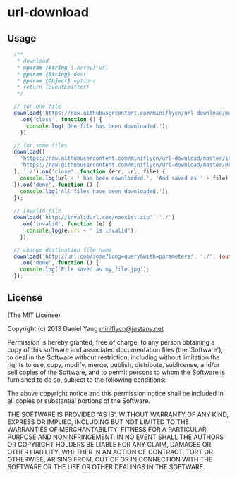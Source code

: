 # url-download

## Usage
``` javascript
  /** 
   * download
   * @param {String | Array} url
   * @param {String} dest
   * @param {Object} options
   * return {EventEmitter}
   */

  // for one file
  download('https://raw.githubusercontent.com/miniflycn/url-download/master/index.js', './')
    .on('close', function () {
      console.log('One file has been downloaded.');
    });

  // for some files
  download([
    'https://raw.githubusercontent.com/miniflycn/url-download/master/index.js',
    'https://raw.githubusercontent.com/miniflycn/url-download/master/README.md'
  ], './').on('close', function (err, url, file) {
    console.log(url + ' has been downloaded.', 'And saved as ' + file);
  }).on('done', function () {
    console.log('All files have been downloaded.');
  });
  
  // invalid file
  download('http://invalidurl.com/noexist.zip', './')
    .on('invalid', function (e) {
      console.log(e.url + ' is invalid');
    })

  // change destination file name
  download('http://url.com/some?long=query&with=parameters', './', {outputName:'my_file.jpg'})
    .on('done', function () {
    console.log('File saved as my_file.jpg');
  });
```

## License
(The MIT License)

Copyright (c) 2013 Daniel Yang <miniflycn@justany.net>

Permission is hereby granted, free of charge, to any person obtaining a copy of this software and associated documentation files (the 'Software'), to deal in the Software without restriction, including without limitation the rights to use, copy, modify, merge, publish, distribute, sublicense, and/or sell copies of the Software, and to permit persons to whom the Software is furnished to do so, subject to the following conditions:

The above copyright notice and this permission notice shall be included in all copies or substantial portions of the Software.

THE SOFTWARE IS PROVIDED 'AS IS', WITHOUT WARRANTY OF ANY KIND, EXPRESS OR IMPLIED, INCLUDING BUT NOT LIMITED TO THE WARRANTIES OF MERCHANTABILITY, FITNESS FOR A PARTICULAR PURPOSE AND NONINFRINGEMENT. IN NO EVENT SHALL THE AUTHORS OR COPYRIGHT HOLDERS BE LIABLE FOR ANY CLAIM, DAMAGES OR OTHER LIABILITY, WHETHER IN AN ACTION OF CONTRACT, TORT OR OTHERWISE, ARISING FROM, OUT OF OR IN CONNECTION WITH THE SOFTWARE OR THE USE OR OTHER DEALINGS IN THE SOFTWARE.